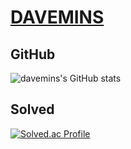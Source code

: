 # <a href="https://davemins.github.io/">DAVEMINS</a>

## GitHub
![davemins's GitHub stats](https://github-readme-stats.vercel.app/api?username=davemins&theme=graywhite&show_icons=true)

## Solved
[![Solved.ac Profile](http://mazassumnida.wtf/api/generate_badge?boj=davemins)](https://solved.ac/davemins)
